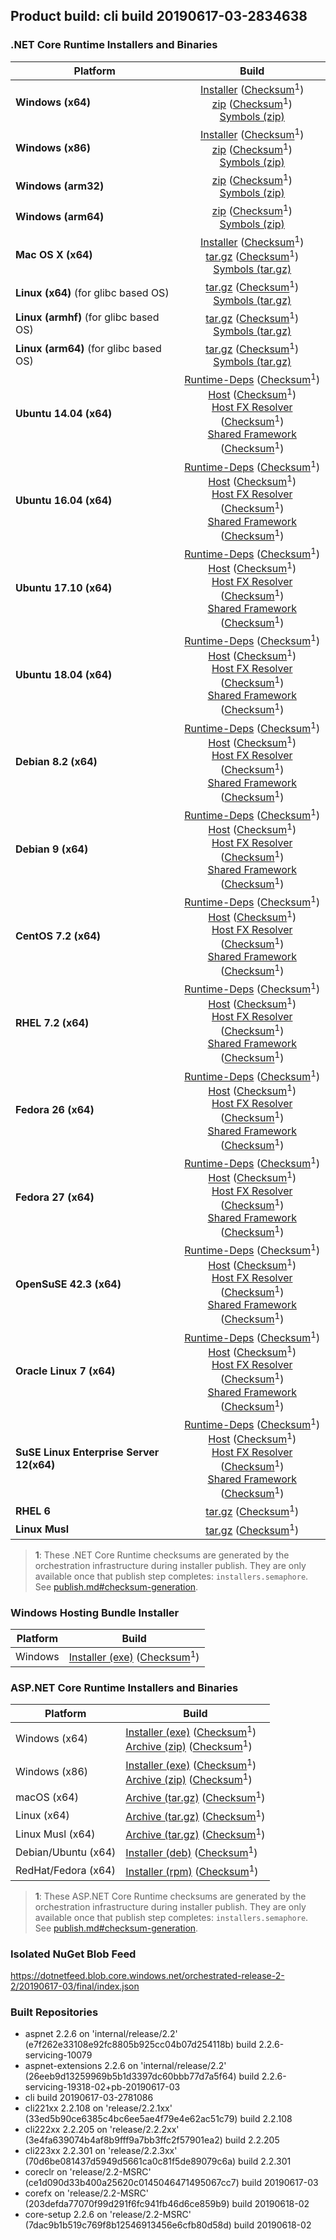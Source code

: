 ## Product build: cli build 20190617-03-2834638

### .NET Core Runtime Installers and Binaries

| Platform | Build |
|---------|:----------:|
| **Windows (x64)**                         | [Installer][win-x64-installer] ([Checksum][win-x64-installer-checksum]<sup>1</sup>)<br>[zip][win-x64-zip]   ([Checksum][win-x64-zip-checksum]<sup>1</sup>)<br>[Symbols (zip)][win-x64-symbols-zip]   |
| **Windows (x86)**                         | [Installer][win-x86-installer] ([Checksum][win-x86-installer-checksum]<sup>1</sup>)<br>[zip][win-x86-zip]   ([Checksum][win-x86-zip-checksum]<sup>1</sup>)<br>[Symbols (zip)][win-x86-symbols-zip]   |
| **Windows (arm32)**                       |                                                                                        [zip][win-arm-zip]   ([Checksum][win-arm-zip-checksum]<sup>1</sup>)<br>[Symbols (zip)][win-arm-symbols-zip]   |
| **Windows (arm64)**                       |                                                                                        [zip][win-arm64-zip] ([Checksum][win-arm64-zip-checksum]<sup>1</sup>)<br>[Symbols (zip)][win-arm64-symbols-zip] |
| **Mac OS X (x64)**                        | [Installer][osx-installer] ([Checksum][osx-installer-checksum]<sup>1</sup>)<br>[tar.gz][osx-targz]          ([Checksum][osx-targz-checksum]<sup>1</sup>)<br>[Symbols (tar.gz)][osx-symbols-targz]       |
| **Linux (x64)** (for glibc based OS)      |                                                                                        [tar.gz][linux-x64-targz] ([Checksum][linux-x64-targz-checksum]<sup>1</sup>)<br>[Symbols (tar.gz)][linux-x64-symbols-targz] |
| **Linux (armhf)** (for glibc based OS)    |                                                                                        [tar.gz][linux-arm-targz] ([Checksum][linux-arm-targz-checksum]<sup>1</sup>)<br>[Symbols (tar.gz)][linux-arm-symbols-targz] |
| **Linux (arm64)** (for glibc based OS)    |                                                                                        [tar.gz][linux-arm64-targz] ([Checksum][linux-arm64-targz-checksum]<sup>1</sup>)<br>[Symbols (tar.gz)][linux-arm64-symbols-targz] |
| **Ubuntu 14.04 (x64)**                    | [Runtime-Deps][ubuntu-14.04-runtime-deps] ([Checksum][ubuntu-14.04-runtime-deps-checksum]<sup>1</sup>)<br>[Host][deb-package-host] ([Checksum][deb-package-host-checksum]<sup>1</sup>)<br>[Host FX Resolver][deb-package-hostfxr] ([Checksum][deb-package-hostfxr-checksum]<sup>1</sup>)<br>[Shared Framework][deb-package-sharedfx] ([Checksum][deb-package-sharedfx-checksum]<sup>1</sup>)<br> |
| **Ubuntu 16.04 (x64)**                    | [Runtime-Deps][ubuntu-16.04-runtime-deps] ([Checksum][ubuntu-16.04-runtime-deps-checksum]<sup>1</sup>)<br>[Host][deb-package-host] ([Checksum][deb-package-host-checksum]<sup>1</sup>)<br>[Host FX Resolver][deb-package-hostfxr] ([Checksum][deb-package-hostfxr-checksum]<sup>1</sup>)<br>[Shared Framework][deb-package-sharedfx] ([Checksum][deb-package-sharedfx-checksum]<sup>1</sup>)<br> |
| **Ubuntu 17.10 (x64)**                    | [Runtime-Deps][ubuntu-17.10-runtime-deps] ([Checksum][ubuntu-17.10-runtime-deps-checksum]<sup>1</sup>)<br>[Host][deb-package-host] ([Checksum][deb-package-host-checksum]<sup>1</sup>)<br>[Host FX Resolver][deb-package-hostfxr] ([Checksum][deb-package-hostfxr-checksum]<sup>1</sup>)<br>[Shared Framework][deb-package-sharedfx] ([Checksum][deb-package-sharedfx-checksum]<sup>1</sup>)<br> |
| **Ubuntu 18.04 (x64)**                    | [Runtime-Deps][ubuntu-18.04-runtime-deps] ([Checksum][ubuntu-18.04-runtime-deps-checksum]<sup>1</sup>)<br>[Host][deb-package-host] ([Checksum][deb-package-host-checksum]<sup>1</sup>)<br>[Host FX Resolver][deb-package-hostfxr] ([Checksum][deb-package-hostfxr-checksum]<sup>1</sup>)<br>[Shared Framework][deb-package-sharedfx] ([Checksum][deb-package-sharedfx-checksum]<sup>1</sup>)<br> |
| **Debian 8.2 (x64)**                      | [Runtime-Deps][debian-8.2-runtime-deps]   ([Checksum][debian-8.2-runtime-deps-checksum]<sup>1</sup>)<br>[Host][deb-package-host] ([Checksum][deb-package-host-checksum]<sup>1</sup>)<br>[Host FX Resolver][deb-package-hostfxr] ([Checksum][deb-package-hostfxr-checksum]<sup>1</sup>)<br>[Shared Framework][deb-package-sharedfx] ([Checksum][deb-package-sharedfx-checksum]<sup>1</sup>)<br> |
| **Debian 9 (x64)**                        | [Runtime-Deps][debian-9-runtime-deps]     ([Checksum][debian-9-runtime-deps-checksum]<sup>1</sup>)<br>[Host][deb-package-host] ([Checksum][deb-package-host-checksum]<sup>1</sup>)<br>[Host FX Resolver][deb-package-hostfxr] ([Checksum][deb-package-hostfxr-checksum]<sup>1</sup>)<br>[Shared Framework][deb-package-sharedfx] ([Checksum][deb-package-sharedfx-checksum]<sup>1</sup>)<br> |
| **CentOS 7.2 (x64)**                      | [Runtime-Deps][centos-7-runtime-deps]      ([Checksum][centos-7-runtime-deps-checksum]<sup>1</sup>)<br>[Host][rpm-package-host] ([Checksum][rpm-package-host-checksum]<sup>1</sup>)<br>[Host FX Resolver][rpm-package-hostfxr]       ([Checksum][rpm-package-hostfxr-checksum]<sup>1</sup>)<br>[Shared Framework][rpm-package-sharedfx]       ([Checksum][rpm-package-sharedfx-checksum]<sup>1</sup>)<br> |
| **RHEL 7.2 (x64)**                        | [Runtime-Deps][rhel-7-runtime-deps]        ([Checksum][rhel-7-runtime-deps-checksum]<sup>1</sup>)<br>[Host][rpm-package-host] ([Checksum][rpm-package-host-checksum]<sup>1</sup>)<br>[Host FX Resolver][rpm-package-hostfxr]       ([Checksum][rpm-package-hostfxr-checksum]<sup>1</sup>)<br>[Shared Framework][rpm-package-sharedfx]       ([Checksum][rpm-package-sharedfx-checksum]<sup>1</sup>)<br> |
| **Fedora 26 (x64)**                       | [Runtime-Deps][fedora-26-runtime-deps]     ([Checksum][fedora-26-runtime-deps-checksum]<sup>1</sup>)<br>[Host][rpm-package-host] ([Checksum][rpm-package-host-checksum]<sup>1</sup>)<br>[Host FX Resolver][rpm-package-hostfxr]       ([Checksum][rpm-package-hostfxr-checksum]<sup>1</sup>)<br>[Shared Framework][rpm-package-sharedfx]       ([Checksum][rpm-package-sharedfx-checksum]<sup>1</sup>)<br> |
| **Fedora 27 (x64)**                       | [Runtime-Deps][fedora-27-runtime-deps]     ([Checksum][fedora-27-runtime-deps-checksum]<sup>1</sup>)<br>[Host][rpm-package-host] ([Checksum][rpm-package-host-checksum]<sup>1</sup>)<br>[Host FX Resolver][rpm-package-hostfxr]       ([Checksum][rpm-package-hostfxr-checksum]<sup>1</sup>)<br>[Shared Framework][rpm-package-sharedfx]       ([Checksum][rpm-package-sharedfx-checksum]<sup>1</sup>)<br> |
| **OpenSuSE 42.3 (x64)**                   | [Runtime-Deps][opensuse-42-runtime-deps]  ([Checksum][opensuse-42-runtime-deps-checksum]<sup>1</sup>)<br>[Host][rpm-package-host] ([Checksum][rpm-package-host-checksum]<sup>1</sup>)<br>[Host FX Resolver][rpm-package-hostfxr]       ([Checksum][rpm-package-hostfxr-checksum]<sup>1</sup>)<br>[Shared Framework][rpm-package-sharedfx]       ([Checksum][rpm-package-sharedfx-checksum]<sup>1</sup>)<br> |
| **Oracle Linux 7 (x64)**                  | [Runtime-Deps][oraclelinux-7-runtime-deps] ([Checksum][oraclelinux-7-runtime-deps-checksum]<sup>1</sup>)<br>[Host][rpm-package-host] ([Checksum][rpm-package-host-checksum]<sup>1</sup>)<br>[Host FX Resolver][rpm-package-hostfxr]       ([Checksum][rpm-package-hostfxr-checksum]<sup>1</sup>)<br>[Shared Framework][rpm-package-sharedfx]       ([Checksum][rpm-package-sharedfx-checksum]<sup>1</sup>)<br> |
| **SuSE Linux Enterprise Server 12(x64)**  | [Runtime-Deps][sles-12-runtime-deps] ([Checksum][sles-12-runtime-deps-checksum]<sup>1</sup>)<br>[Host][rpm-package-host] ([Checksum][rpm-package-host-checksum]<sup>1</sup>)<br>[Host FX Resolver][rpm-package-hostfxr]       ([Checksum][rpm-package-hostfxr-checksum]<sup>1</sup>)<br>[Shared Framework][rpm-package-sharedfx]       ([Checksum][rpm-package-sharedfx-checksum]<sup>1</sup>)<br> |
| **RHEL 6**                                |                                                                                        [tar.gz][rhel-6-targz]                    ([Checksum][rhel-6-targz-checksum]<sup>1</sup>)|
| **Linux Musl**                            |                                                                                        [tar.gz][musl-x64-targz]                ([Checksum][musl-x64-targz-checksum]<sup>1</sup>)|

[win-x64-installer]: https://dotnetfeed.blob.core.windows.net/orchestrated-release-2-2/20190617-03/final/assets/Runtime/2.2.6/dotnet-runtime-2.2.6-win-x64.exe
[win-x64-installer-checksum]: https://dotnetclichecksums.blob.core.windows.net/dotnet/Runtime/2.2.6/dotnet-runtime-2.2.6-win-x64.exe.sha512
[win-x64-zip]: https://dotnetfeed.blob.core.windows.net/orchestrated-release-2-2/20190617-03/final/assets/Runtime/2.2.6/dotnet-runtime-2.2.6-win-x64.zip
[win-x64-zip-checksum]: https://dotnetclichecksums.blob.core.windows.net/dotnet/Runtime/2.2.6/dotnet-runtime-2.2.6-win-x64.zip.sha512
[win-x64-symbols-zip]: https://dotnetfeed.blob.core.windows.net/orchestrated-release-2-2/20190617-03/final/assets/Runtime/2.2.6/dotnet-runtime-symbols-2.2.6-win-x64.zip

[win-x86-installer]: https://dotnetfeed.blob.core.windows.net/orchestrated-release-2-2/20190617-03/final/assets/Runtime/2.2.6/dotnet-runtime-2.2.6-win-x86.exe
[win-x86-installer-checksum]: https://dotnetclichecksums.blob.core.windows.net/dotnet/Runtime/2.2.6/dotnet-runtime-2.2.6-win-x86.exe.sha512
[win-x86-zip]: https://dotnetfeed.blob.core.windows.net/orchestrated-release-2-2/20190617-03/final/assets/Runtime/2.2.6/dotnet-runtime-2.2.6-win-x86.zip
[win-x86-zip-checksum]: https://dotnetclichecksums.blob.core.windows.net/dotnet/Runtime/2.2.6/dotnet-runtime-2.2.6-win-x86.zip.sha512
[win-x86-symbols-zip]: https://dotnetfeed.blob.core.windows.net/orchestrated-release-2-2/20190617-03/final/assets/Runtime/2.2.6/dotnet-runtime-symbols-2.2.6-win-x86.zip

[win-arm-zip]: https://dotnetfeed.blob.core.windows.net/orchestrated-release-2-2/20190617-03/final/assets/Runtime/2.2.6/dotnet-runtime-2.2.6-win-arm.zip
[win-arm-zip-checksum]: https://dotnetclichecksums.blob.core.windows.net/dotnet/Runtime/2.2.6/dotnet-runtime-2.2.6-win-arm.zip.sha512
[win-arm-symbols-zip]: https://dotnetfeed.blob.core.windows.net/orchestrated-release-2-2/20190617-03/final/assets/Runtime/2.2.6/dotnet-runtime-symbols-2.2.6-win-arm.zip

[win-arm64-zip]: https://dotnetfeed.blob.core.windows.net/orchestrated-release-2-2/20190617-03/final/assets/Runtime/2.2.6/dotnet-runtime-2.2.6-win-arm64.zip
[win-arm64-zip-checksum]: https://dotnetclichecksums.blob.core.windows.net/dotnet/Runtime/2.2.6/dotnet-runtime-2.2.6-win-arm64.zip.sha512
[win-arm64-symbols-zip]: https://dotnetfeed.blob.core.windows.net/orchestrated-release-2-2/20190617-03/final/assets/Runtime/2.2.6/dotnet-runtime-symbols-2.2.6-win-arm64.zip

[osx-installer]: https://dotnetfeed.blob.core.windows.net/orchestrated-release-2-2/20190617-03/final/assets/Runtime/2.2.6/dotnet-runtime-2.2.6-osx-x64.pkg
[osx-installer-checksum]: https://dotnetclichecksums.blob.core.windows.net/dotnet/Runtime/2.2.6/dotnet-runtime-2.2.6-osx-x64.pkg.sha512
[osx-targz]: https://dotnetfeed.blob.core.windows.net/orchestrated-release-2-2/20190617-03/final/assets/Runtime/2.2.6/dotnet-runtime-2.2.6-osx-x64.tar.gz
[osx-targz-checksum]: https://dotnetclichecksums.blob.core.windows.net/dotnet/Runtime/2.2.6/dotnet-runtime-2.2.6-osx-x64.tar.gz.sha512
[osx-symbols-targz]: https://dotnetfeed.blob.core.windows.net/orchestrated-release-2-2/20190617-03/final/assets/Runtime/2.2.6/dotnet-runtime-symbols-2.2.6-osx-x64.tar.gz

[linux-x64-targz]: https://dotnetfeed.blob.core.windows.net/orchestrated-release-2-2/20190617-03/final/assets/Runtime/2.2.6/dotnet-runtime-2.2.6-linux-x64.tar.gz
[linux-x64-targz-checksum]: https://dotnetclichecksums.blob.core.windows.net/dotnet/Runtime/2.2.6/dotnet-runtime-2.2.6-linux-x64.tar.gz.sha512
[linux-x64-symbols-targz]: https://dotnetfeed.blob.core.windows.net/orchestrated-release-2-2/20190617-03/final/assets/Runtime/2.2.6/dotnet-runtime-symbols-2.2.6-linux-x64.tar.gz
[linux-arm-targz]: https://dotnetfeed.blob.core.windows.net/orchestrated-release-2-2/20190617-03/final/assets/Runtime/2.2.6/dotnet-runtime-2.2.6-linux-arm.tar.gz
[linux-arm-targz-checksum]: https://dotnetclichecksums.blob.core.windows.net/dotnet/Runtime/2.2.6/dotnet-runtime-2.2.6-linux-arm.tar.gz.sha512
[linux-arm-symbols-targz]: https://dotnetfeed.blob.core.windows.net/orchestrated-release-2-2/20190617-03/final/assets/Runtime/2.2.6/dotnet-runtime-symbols-2.2.6-linux-arm.tar.gz
[linux-arm64-targz]: https://dotnetfeed.blob.core.windows.net/orchestrated-release-2-2/20190617-03/final/assets/Runtime/2.2.6/dotnet-runtime-2.2.6-linux-arm64.tar.gz
[linux-arm64-targz-checksum]: https://dotnetclichecksums.blob.core.windows.net/dotnet/Runtime/2.2.6/dotnet-runtime-2.2.6-linux-arm64.tar.gz.sha512
[linux-arm64-symbols-targz]: https://dotnetfeed.blob.core.windows.net/orchestrated-release-2-2/20190617-03/final/assets/Runtime/2.2.6/dotnet-runtime-symbols-2.2.6-linux-arm64.tar.gz

[ubuntu-14.04-runtime-deps]: https://dotnetfeed.blob.core.windows.net/orchestrated-release-2-2/20190617-03/final/assets/Runtime/2.2.6/dotnet-runtime-deps-2.2.6-ubuntu.14.04-x64.deb
[ubuntu-14.04-runtime-deps-checksum]: https://dotnetclichecksums.blob.core.windows.net/dotnet/Runtime/2.2.6/dotnet-runtime-deps-2.2.6-ubuntu.14.04-x64.deb.sha512

[ubuntu-16.04-runtime-deps]: https://dotnetfeed.blob.core.windows.net/orchestrated-release-2-2/20190617-03/final/assets/Runtime/2.2.6/dotnet-runtime-deps-2.2.6-ubuntu.16.04-x64.deb
[ubuntu-16.04-runtime-deps-checksum]: https://dotnetclichecksums.blob.core.windows.net/dotnet/Runtime/2.2.6/dotnet-runtime-deps-2.2.6-ubuntu.16.04-x64.deb.sha512

[ubuntu-17.10-runtime-deps]: https://dotnetfeed.blob.core.windows.net/orchestrated-release-2-2/20190617-03/final/assets/Runtime/2.2.6/dotnet-runtime-deps-2.2.6-ubuntu.17.10-x64.deb
[ubuntu-17.10-runtime-deps-checksum]: https://dotnetclichecksums.blob.core.windows.net/dotnet/Runtime/2.2.6/dotnet-runtime-deps-2.2.6-ubuntu.17.10-x64.deb.sha512

[ubuntu-18.04-runtime-deps]: https://dotnetfeed.blob.core.windows.net/orchestrated-release-2-2/20190617-03/final/assets/Runtime/2.2.6/dotnet-runtime-deps-2.2.6-ubuntu.18.04-x64.deb
[ubuntu-18.04-runtime-deps-checksum]: https://dotnetclichecksums.blob.core.windows.net/dotnet/Runtime/2.2.6/dotnet-runtime-deps-2.2.6-ubuntu.18.04-x64.deb.sha512

[debian-8.2-runtime-deps]: https://dotnetfeed.blob.core.windows.net/orchestrated-release-2-2/20190617-03/final/assets/Runtime/2.2.6/dotnet-runtime-deps-2.2.6-debian.8-x64.deb
[debian-8.2-runtime-deps-checksum]: https://dotnetclichecksums.blob.core.windows.net/dotnet/Runtime/2.2.6/dotnet-runtime-deps-2.2.6-debian.8-x64.deb.sha512

[debian-9-runtime-deps]: https://dotnetfeed.blob.core.windows.net/orchestrated-release-2-2/20190617-03/final/assets/Runtime/2.2.6/dotnet-runtime-deps-2.2.6-debian.9-x64.deb
[debian-9-runtime-deps-checksum]: https://dotnetclichecksums.blob.core.windows.net/dotnet/Runtime/2.2.6/dotnet-runtime-deps-2.2.6-debian.9-x64.deb.sha512

[centos-7-runtime-deps]: https://dotnetfeed.blob.core.windows.net/orchestrated-release-2-2/20190617-03/final/assets/Runtime/2.2.6/dotnet-runtime-deps-2.2.6-centos.7-x64.rpm
[centos-7-runtime-deps-checksum]: https://dotnetclichecksums.blob.core.windows.net/dotnet/Runtime/2.2.6/dotnet-runtime-deps-2.2.6-centos.7-x64.rpm.sha512

[rhel-7-runtime-deps]: https://dotnetfeed.blob.core.windows.net/orchestrated-release-2-2/20190617-03/final/assets/Runtime/2.2.6/dotnet-runtime-deps-2.2.6-rhel.7-x64.rpm
[rhel-7-runtime-deps-checksum]: https://dotnetclichecksums.blob.core.windows.net/dotnet/Runtime/2.2.6/dotnet-runtime-deps-2.2.6-rhel.7-x64.rpm.sha512

[fedora-26-runtime-deps]: https://dotnetfeed.blob.core.windows.net/orchestrated-release-2-2/20190617-03/final/assets/Runtime/2.2.6/dotnet-runtime-deps-2.2.6-fedora.26-x64.rpm
[fedora-26-runtime-deps-checksum]: https://dotnetclichecksums.blob.core.windows.net/dotnet/Runtime/2.2.6/dotnet-runtime-deps-2.2.6-fedora.26-x64.rpm.sha512

[fedora-27-runtime-deps]: https://dotnetfeed.blob.core.windows.net/orchestrated-release-2-2/20190617-03/final/assets/Runtime/2.2.6/dotnet-runtime-deps-2.2.6-fedora.27-x64.rpm
[fedora-27-runtime-deps-checksum]: https://dotnetclichecksums.blob.core.windows.net/dotnet/Runtime/2.2.6/dotnet-runtime-deps-2.2.6-fedora.27-x64.rpm.sha512

[opensuse-42-runtime-deps]: https://dotnetfeed.blob.core.windows.net/orchestrated-release-2-2/20190617-03/final/assets/Runtime/2.2.6/dotnet-runtime-deps-2.2.6-opensuse.42-x64.rpm
[opensuse-42-runtime-deps-checksum]: https://dotnetclichecksums.blob.core.windows.net/dotnet/Runtime/2.2.6/dotnet-runtime-deps-2.2.6-opensuse.42-x64.rpm.sha512

[oraclelinux-7-runtime-deps]: https://dotnetfeed.blob.core.windows.net/orchestrated-release-2-2/20190617-03/final/assets/Runtime/2.2.6/dotnet-runtime-deps-2.2.6-oraclelinux.7-x64.rpm
[oraclelinux-7-runtime-deps-checksum]: https://dotnetclichecksums.blob.core.windows.net/dotnet/Runtime/2.2.6/dotnet-runtime-deps-2.2.6-oraclelinux.7-x64.rpm.sha512

[sles-12-runtime-deps]: https://dotnetfeed.blob.core.windows.net/orchestrated-release-2-2/20190617-03/final/assets/Runtime/2.2.6/dotnet-runtime-deps-2.2.6-sles.12-x64.rpm
[sles-12-runtime-deps-checksum]: https://dotnetclichecksums.blob.core.windows.net/dotnet/Runtime/2.2.6/dotnet-runtime-deps-2.2.6-sles.12-x64.rpm.sha512

[deb-package-host]: https://dotnetfeed.blob.core.windows.net/orchestrated-release-2-2/20190617-03/final/assets/Runtime/2.2.6/dotnet-host-2.2.6-x64.deb
[deb-package-host-checksum]: https://dotnetclichecksums.blob.core.windows.net/dotnet/Runtime/2.2.6/dotnet-host-2.2.6-x64.deb.sha512
[deb-package-hostfxr]: https://dotnetfeed.blob.core.windows.net/orchestrated-release-2-2/20190617-03/final/assets/Runtime/2.2.6/dotnet-hostfxr-2.2.6-x64.deb
[deb-package-hostfxr-checksum]: https://dotnetclichecksums.blob.core.windows.net/dotnet/Runtime/2.2.6/dotnet-hostfxr-2.2.6-x64.deb.sha512
[deb-package-sharedfx]: https://dotnetfeed.blob.core.windows.net/orchestrated-release-2-2/20190617-03/final/assets/Runtime/2.2.6/dotnet-runtime-2.2.6-x64.deb
[deb-package-sharedfx-checksum]: https://dotnetclichecksums.blob.core.windows.net/dotnet/Runtime/2.2.6/dotnet-runtime-2.2.6-x64.deb.sha512

[rpm-package-host]: https://dotnetfeed.blob.core.windows.net/orchestrated-release-2-2/20190617-03/final/assets/Runtime/2.2.6/dotnet-host-2.2.6-x64.rpm
[rpm-package-host-checksum]: https://dotnetclichecksums.blob.core.windows.net/dotnet/Runtime/2.2.6/dotnet-host-2.2.6-x64.rpm.sha512
[rpm-package-hostfxr]: https://dotnetfeed.blob.core.windows.net/orchestrated-release-2-2/20190617-03/final/assets/Runtime/2.2.6/dotnet-hostfxr-2.2.6-x64.rpm
[rpm-package-hostfxr-checksum]: https://dotnetclichecksums.blob.core.windows.net/dotnet/Runtime/2.2.6/dotnet-hostfxr-2.2.6-x64.rpm.sha512
[rpm-package-sharedfx]: https://dotnetfeed.blob.core.windows.net/orchestrated-release-2-2/20190617-03/final/assets/Runtime/2.2.6/dotnet-runtime-2.2.6-x64.rpm
[rpm-package-sharedfx-checksum]: https://dotnetclichecksums.blob.core.windows.net/dotnet/Runtime/2.2.6/dotnet-runtime-2.2.6-x64.rpm.sha512

[rhel-6-targz]: https://dotnetfeed.blob.core.windows.net/orchestrated-release-2-2/20190617-03/final/assets/Runtime/2.2.6/dotnet-runtime-2.2.6-rhel.6-x64.tar.gz
[rhel-6-targz-checksum]: https://dotnetclichecksums.blob.core.windows.net/dotnet/Runtime/2.2.6/dotnet-runtime-2.2.6-rhel.6-x64.tar.gz.sha512

[musl-x64-targz]: https://dotnetfeed.blob.core.windows.net/orchestrated-release-2-2/20190617-03/final/assets/Runtime/2.2.6/dotnet-runtime-2.2.6-linux-musl-x64.tar.gz
[musl-x64-targz-checksum]: https://dotnetclichecksums.blob.core.windows.net/dotnet/Runtime/2.2.6/dotnet-runtime-2.2.6-linux-musl-x64.tar.gz.sha512

> **1**: These .NET Core Runtime checksums are generated by the orchestration infrastructure during installer publish. They are only available once that publish step completes: `installers.semaphore`. See [publish.md#checksum-generation](https://github.com/dotnet/core-eng/blob/master/Documentation/Orchestrated-Build/Api/publish.md#checksum-generation).


### Windows Hosting Bundle Installer

Platform              | Build
----------------------|---------------------
Windows               | [Installer (exe)][dotnet-hosting-win-exe] ([Checksum][dotnet-hosting-win-exe-checksum]<sup>1</sup>)

[dotnet-hosting-win-exe]: https://dotnetfeed.blob.core.windows.net/orchestrated-release-2-2/20190617-03/final/assets/aspnetcore/Runtime/2.2.6/dotnet-hosting-2.2.6-win.exe
[dotnet-hosting-win-exe-checksum]: https://dotnetclichecksums.blob.core.windows.net/dotnet/aspnetcore/Runtime/2.2.6/dotnet-hosting-2.2.6-win.exe.sha512


### ASP.NET Core Runtime Installers and Binaries

Platform              | Build
----------------------|---------------------
Windows (x64)         | [Installer (exe)][aspnetcore-win-x64-exe] ([Checksum][aspnetcore-win-x64-exe-checksum]<sup>1</sup>)<br>[Archive (zip)][aspnetcore-win-x64-zip] ([Checksum][aspnetcore-win-x64-zip-checksum]<sup>1</sup>)
Windows (x86)         | [Installer (exe)][aspnetcore-win-x86-exe] ([Checksum][aspnetcore-win-x86-exe-checksum]<sup>1</sup>)<br>[Archive (zip)][aspnetcore-win-x86-zip] ([Checksum][aspnetcore-win-x86-zip-checksum]<sup>1</sup>)
macOS (x64)           | [Archive (tar.gz)][aspnetcore-osx-x64-tar] ([Checksum][aspnetcore-osx-x64-tar-checksum]<sup>1</sup>)
Linux (x64)           | [Archive (tar.gz)][aspnetcore-linux-x64-tar] ([Checksum][aspnetcore-linux-x64-tar-checksum]<sup>1</sup>)
Linux Musl (x64)      | [Archive (tar.gz)][aspnetcore-linux-musl-x64-tar] ([Checksum][aspnetcore-linux-musl-x64-tar-checksum]<sup>1</sup>)
Debian/Ubuntu (x64)   | [Installer (deb)][aspnetcore-debian-x64-deb] ([Checksum][aspnetcore-debian-x64-deb-checksum]<sup>1</sup>)
RedHat/Fedora (x64)   | [Installer (rpm)][aspnetcore-redhat-x64-rpm] ([Checksum][aspnetcore-redhat-x64-rpm-checksum]<sup>1</sup>)

[aspnetcore-win-x64-zip]: https://dotnetfeed.blob.core.windows.net/orchestrated-release-2-2/20190617-03/final/assets/aspnetcore/Runtime/2.2.6/aspnetcore-runtime-2.2.6-win-x64.zip
[aspnetcore-win-x64-zip-checksum]: https://dotnetclichecksums.blob.core.windows.net/dotnet/aspnetcore/Runtime/2.2.6/aspnetcore-runtime-2.2.6-win-x64.zip.sha512
[aspnetcore-win-x64-exe]: https://dotnetfeed.blob.core.windows.net/orchestrated-release-2-2/20190617-03/final/assets/aspnetcore/Runtime/2.2.6/aspnetcore-runtime-2.2.6-win-x64.exe
[aspnetcore-win-x64-exe-checksum]: https://dotnetclichecksums.blob.core.windows.net/dotnet/aspnetcore/Runtime/2.2.6/aspnetcore-runtime-2.2.6-win-x64.exe.sha512

[aspnetcore-win-x86-zip]: https://dotnetfeed.blob.core.windows.net/orchestrated-release-2-2/20190617-03/final/assets/aspnetcore/Runtime/2.2.6/aspnetcore-runtime-2.2.6-win-x86.zip
[aspnetcore-win-x86-zip-checksum]: https://dotnetclichecksums.blob.core.windows.net/dotnet/aspnetcore/Runtime/2.2.6/aspnetcore-runtime-2.2.6-win-x86.zip.sha512
[aspnetcore-win-x86-exe]: https://dotnetfeed.blob.core.windows.net/orchestrated-release-2-2/20190617-03/final/assets/aspnetcore/Runtime/2.2.6/aspnetcore-runtime-2.2.6-win-x86.exe
[aspnetcore-win-x86-exe-checksum]: https://dotnetclichecksums.blob.core.windows.net/dotnet/aspnetcore/Runtime/2.2.6/aspnetcore-runtime-2.2.6-win-x86.exe.sha512

[aspnetcore-linux-x64-tar]: https://dotnetfeed.blob.core.windows.net/orchestrated-release-2-2/20190617-03/final/assets/aspnetcore/Runtime/2.2.6/aspnetcore-runtime-2.2.6-linux-x64.tar.gz
[aspnetcore-linux-x64-tar-checksum]: https://dotnetclichecksums.blob.core.windows.net/dotnet/aspnetcore/Runtime/2.2.6/aspnetcore-runtime-2.2.6-linux-x64.tar.gz.sha512

[aspnetcore-linux-musl-x64-tar]: https://dotnetfeed.blob.core.windows.net/orchestrated-release-2-2/20190617-03/final/assets/aspnetcore/Runtime/2.2.6/aspnetcore-runtime-2.2.6-linux-musl-x64.tar.gz
[aspnetcore-linux-musl-x64-tar-checksum]: https://dotnetclichecksums.blob.core.windows.net/dotnet/aspnetcore/Runtime/2.2.6/aspnetcore-runtime-2.2.6-linux-musl-x64.tar.gz.sha512

[aspnetcore-osx-x64-tar]: https://dotnetfeed.blob.core.windows.net/orchestrated-release-2-2/20190617-03/final/assets/aspnetcore/Runtime/2.2.6/aspnetcore-runtime-2.2.6-osx-x64.tar.gz
[aspnetcore-osx-x64-tar-checksum]: https://dotnetclichecksums.blob.core.windows.net/dotnet/aspnetcore/Runtime/2.2.6/aspnetcore-runtime-2.2.6-osx-x64.tar.gz.sha512

[aspnetcore-debian-x64-deb]: https://dotnetfeed.blob.core.windows.net/orchestrated-release-2-2/20190617-03/final/assets/aspnetcore/Runtime/2.2.6/aspnetcore-runtime-2.2.6-x64.deb
[aspnetcore-debian-x64-deb-checksum]: https://dotnetclichecksums.blob.core.windows.net/dotnet/aspnetcore/Runtime/2.2.6/aspnetcore-runtime-2.2.6-x64.deb.sha512

[aspnetcore-redhat-x64-rpm]: https://dotnetfeed.blob.core.windows.net/orchestrated-release-2-2/20190617-03/final/assets/aspnetcore/Runtime/2.2.6/aspnetcore-runtime-2.2.6-x64.rpm
[aspnetcore-redhat-x64-rpm-checksum]: https://dotnetclichecksums.blob.core.windows.net/dotnet/aspnetcore/Runtime/2.2.6/aspnetcore-runtime-2.2.6-x64.rpm.sha512

> **1**: These ASP.NET Core Runtime checksums are generated by the orchestration infrastructure during installer publish. They are only available once that publish step completes: `installers.semaphore`. See [publish.md#checksum-generation](https://github.com/dotnet/core-eng/blob/master/Documentation/Orchestrated-Build/Api/publish.md#checksum-generation).


### Isolated NuGet Blob Feed
https://dotnetfeed.blob.core.windows.net/orchestrated-release-2-2/20190617-03/final/index.json

### Built Repositories
 * aspnet 2.2.6 on 'internal/release/2.2' (e7f262e33108e92fc8805b925cc04b07d254118b) build 2.2.6-servicing-10079
 * aspnet-extensions 2.2.6 on 'internal/release/2.2' (26eeb9d13259969b5b1d3397dc60bbb77d7a5f64) build 2.2.6-servicing-19318-02+pb-20190617-03
 * cli build 20190617-03-2781086
 * cli221xx 2.2.108 on 'release/2.2.1xx' (33ed5b90ce6385c4bc6ee5ae4f79e4e62ac51c79) build 2.2.108
 * cli222xx 2.2.205 on 'release/2.2.2xx' (3e4fa639074b4af8b9fff9a7bb3ffc2f57901ea2) build 2.2.205
 * cli223xx 2.2.301 on 'release/2.2.3xx' (70d6be081437d5949d5661ca0c81f5de89079c6a) build 2.2.301
 * coreclr on 'release/2.2-MSRC' (ce1d090d33b400a25620c0145046471495067cc7) build 20190617-03
 * corefx on 'release/2.2-MSRC' (203defda77070f99d291f6fc941fb46d6ce859b9) build 20190618-02
 * core-setup 2.2.6 on 'release/2.2-MSRC' (7dac9b1b519c769f8b12546913456e6cfb80d58d) build 20190618-02
